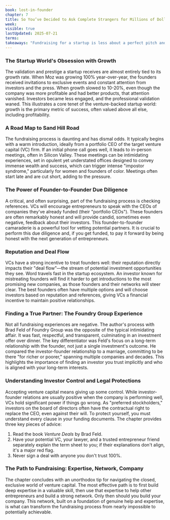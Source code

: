 ```yaml
---
book: lost-in-founder
chapter: 7
title: So You’ve Decided to Ask Complete Strangers for Millions of Dollars
week: 
visible: true
lastUpdated: 2025-07-21
terms: 
takeaways: "Fundraising for a startup is less about a perfect pitch and more about navigating a complex social ecosystem built on trust, reputation, and personal relationships. Regardless of your career path, the principles of doing due diligence on potential partners, building a network by genuinely helping others first, and understanding that 'deals' are about human alignment are universally applicable."
---
```


### The Startup World's Obsession with Growth
The validation and prestige a startup receives are almost entirely tied to its growth rate. When Moz was growing 100% year-over-year, the founders received invitations to exclusive events and constant attention from investors and the press. When growth slowed to 10-20%, even though the company was more profitable and had better products, that attention vanished. Investors became less engaged, and the professional validation waned. This illustrates a core tenet of the venture-backed startup world: growth is the primary metric of success, often valued above all else, including profitability.

### A Road Map to Sand Hill Road
The fundraising process is daunting and has dismal odds. It typically begins with a warm introduction, ideally from a portfolio CEO of the target venture capital (VC) firm. If an initial phone call goes well, it leads to in-person meetings, often in Silicon Valley. These meetings can be intimidating experiences, set in opulent yet understated offices designed to convey immense wealth and success, which can trigger intense "impostor syndrome," particularly for women and founders of color. Meetings often start late and are cut short, adding to the pressure.

### The Power of Founder-to-Founder Due Diligence
A critical, and often surprising, part of the fundraising process is checking references. VCs will encourage entrepreneurs to speak with the CEOs of companies they've already funded (their "portfolio CEOs"). These founders are often remarkably honest and will provide candid, sometimes even negative, feedback about their investors. This founder-to-founder camaraderie is a powerful tool for vetting potential partners. It is crucial to perform this due diligence and, if you get funded, to pay it forward by being honest with the next generation of entrepreneurs.

### Reputation and Deal Flow
VCs have a strong incentive to treat founders well: their reputation directly impacts their "deal flow"—the stream of potential investment opportunities they see. Word travels fast in the startup ecosystem. An investor known for mistreating founders will find it harder to get introductions to the most promising new companies, as those founders and their networks will steer clear. The best founders often have multiple options and will choose investors based on reputation and references, giving VCs a financial incentive to maintain positive relationships.

### Finding a True Partner: The Foundry Group Experience
Not all fundraising experiences are negative. The author's process with Brad Feld of Foundry Group was the opposite of the typical intimidating affair. It was fast, respectful, and transparent, culminating in an investment offer over dinner. The key differentiator was Feld's focus on a long-term relationship with the founder, not just a single investment's outcome. He compared the investor-founder relationship to a marriage, committing to be there "for richer or poorer," spanning multiple companies and decades. This highlights the importance of finding an investor you trust implicitly and who is aligned with your long-term interests.

### Understanding Investor Control and Legal Protections
Accepting venture capital means giving up some control. While investor-founder relations are usually positive when the company is performing well, VCs hold significant power if things go wrong. As "preferred stockholders," investors on the board of directors often have the contractual right to replace the CEO, even against their will. To protect yourself, you must understand every clause in your funding documents. The chapter provides three key pieces of advice:
1.  Read the book *Venture Deals* by Brad Feld.
2.  Have your potential VC, your lawyer, and a trusted entrepreneur friend separately explain the term sheet to you; if their explanations don't align, it's a major red flag.
3.  Never sign a deal with anyone you don't trust 100%.

### The Path to Fundraising: Expertise, Network, Company
The chapter concludes with an unorthodox tip for navigating the closed, exclusive world of venture capital. The most effective path is to first build deep expertise in a valuable skill, then use that expertise to help other entrepreneurs and build a strong network. Only then should you build your company. This network, built on a foundation of genuine help and expertise, is what can transform the fundraising process from nearly impossible to potentially achievable.